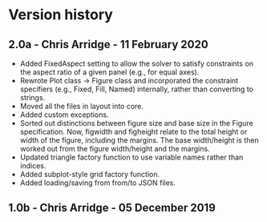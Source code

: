 # Version history

## 2.0a - Chris Arridge - 11 February 2020
* Added FixedAspect setting to allow the solver to satisfy constraints on the
aspect ratio of a given panel (e.g., for equal axes).
* Rewrote Plot class -> Figure class and incorporated the constraint
specifiers (e.g., Fixed, Fill, Named) internally, rather than converting to
strings.
* Moved all the files in layout into core.
* Added custom exceptions.
* Sorted out distinctions between figure size and base size in the Figure
specification.  Now, figwidth and figheight relate to the total height or
width of the figure, including the margins.  The base width/height is then
worked out from the figure width/height and the margins.
* Updated triangle factory function to use variable names rather than indices.
* Added subplot-style grid factory function.
* Added loading/saving from from/to JSON files.

## 1.0b - Chris Arridge - 05 December 2019
